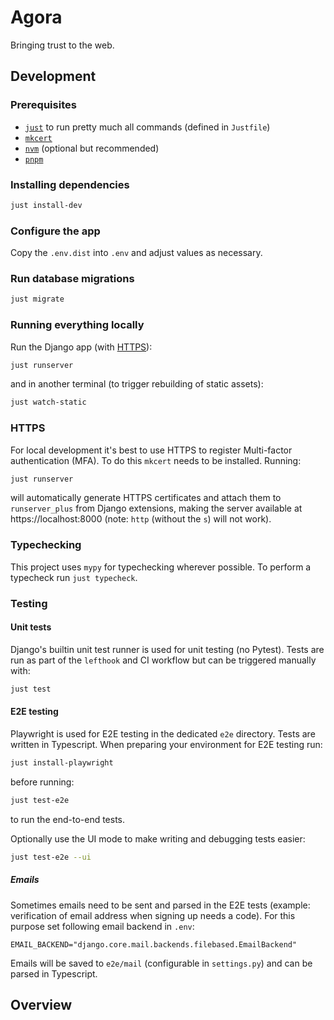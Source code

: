 # Agora

Bringing trust to the web.

## Development

### Prerequisites

- [`just`](https://github.com/casey/just) to run pretty much all commands (defined in `Justfile`)
- [`mkcert`](https://github.com/FiloSottile/mkcert)
- [`nvm`](https://github.com/nvm-sh/nvm) (optional but recommended)
- [`pnpm`](https://pnpm.io/installation)

### Installing dependencies

```sh
just install-dev
```

### Configure the app

Copy the `.env.dist` into `.env` and adjust values as necessary.

### Run database migrations

```sh
just migrate
```

### Running everything locally

Run the Django app (with [HTTPS](#https)):

```sh
just runserver
```

and in another terminal (to trigger rebuilding of static assets):

```sh
just watch-static
```

### HTTPS

For local development it's best to use HTTPS to register Multi-factor authentication (MFA). To do this `mkcert` needs to be installed. Running:

```sh
just runserver
```

will automatically generate HTTPS certificates and attach them to `runserver_plus` from Django extensions, making the server available at https://localhost:8000 (note: `http` (without the `s`) will not work).

### Typechecking

This project uses `mypy` for typechecking wherever possible. To perform a typecheck run `just typecheck`.

### Testing

#### Unit tests

Django's builtin unit test runner is used for unit testing (no Pytest). Tests are run as part of the `lefthook` and CI workflow but can be triggered manually with:

```sh
just test
```

#### E2E testing

Playwright is used for E2E testing in the dedicated `e2e` directory. Tests are written in Typescript. When preparing your environment for E2E testing run:

```sh
just install-playwright
```

before running:

```sh
just test-e2e
```

to run the end-to-end tests.

Optionally use the UI mode to make writing and debugging tests easier:

```sh
just test-e2e --ui
```

##### Emails

Sometimes emails need to be sent and parsed in the E2E tests (example: verification of email address when signing up needs a code). For this purpose set following email backend in `.env`:

```env
EMAIL_BACKEND="django.core.mail.backends.filebased.EmailBackend"
```

Emails will be saved to `e2e/mail` (configurable in `settings.py`) and can be parsed in Typescript.

## Overview
